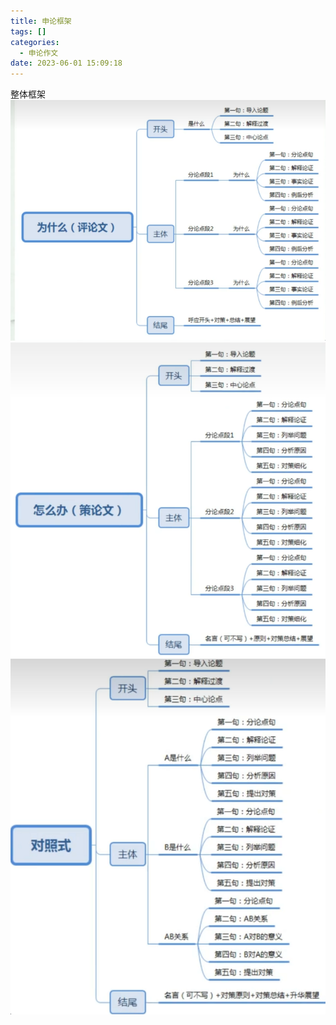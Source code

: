```yaml
---
title: 申论框架
tags: []
categories:
  - 申论作文
date: 2023-06-01 15:09:18
---
```

整体框架
![](../../images/Pasted%20image%2020230601150258.png)![](../../images/Pasted%20image%2020230601150305.png)![](../../images/Pasted%20image%2020230601150317.png)